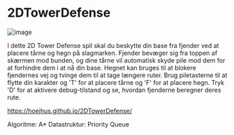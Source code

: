 
# 2DTowerDefense
 
![image](https://github.com/user-attachments/assets/ff680f88-c8b4-473f-b8ec-bf8366d6248e)


I dette 2D Tower Defense spil skal du beskytte din base fra fjender ved at placere tårne og hegn på slagmarken. Fjender bevæger sig fra toppen af skærmen mod bunden, og dine tårne vil automatisk skyde pile mod dem for at forhindre dem i at nå din base. Hegnet kan bruges til at blokere fjendernes vej og tvinge dem til at tage længere ruter. 
Brug piletasterne til at flytte din karakter og 'T' for at placere tårne og 'F' for at placere hegn. Tryk 'D' for at aktivere debug-tilstand og se, hvordan fjenderne beregner deres rute.

https://hoejhus.github.io/2DTowerDefense/

Algoritme: A*
Datastruktur: Priority Queue
